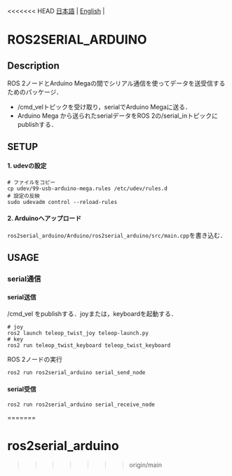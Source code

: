 <<<<<<< HEAD
[日本語](README.md) | [English](README.en.md) | 

# ROS2SERIAL_ARDUINO
## Description
ROS 2ノードとArduino Megaの間でシリアル通信を使ってデータを送受信するためのパッケージ．

- /cmd_velトピックを受け取り，serialでArduino Megaに送る．
- Arduino Mega から送られたserialデータをROS 2の/serial_inトピックにpublishする．

## SETUP
#### 1. udevの設定
```
# ファイルをコピー
cp udev/99-usb-arduino-mega.rules /etc/udev/rules.d
# 設定の反映
sudo udevadm control --reload-rules
```

#### 2. Arduinoへアップロード
`ros2serial_arduino/Arduino/ros2serial_arduino/src/main.cpp`を書き込む．

## USAGE
### serial通信

#### serial送信
/cmd_vel をpublishする．joyまたは，keyboardを起動する．
```
# joy
ros2 launch teleop_twist_joy teleop-launch.py
# key
ros2 run teleop_twist_keyboard teleop_twist_keyboard
```
ROS 2ノードの実行
```
ros2 run ros2serial_arduino serial_send_node
```

#### serial受信
```
ros2 run ros2serial_arduino serial_receive_node
```
=======
# ros2serial_arduino
>>>>>>> origin/main
